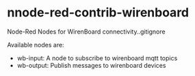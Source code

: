 # nnode-red-contrib-wirenboard
Node-Red Nodes for WirenBoard connectivity..gitignore

Available nodes are:
* wb-input: A node to subscribe to wirenboard mqtt topics
* wb-output: Publish messages to wirenboard devices
